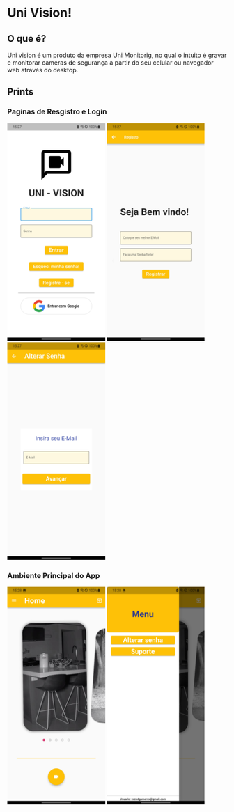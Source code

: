 # Uni Vision!

## O que é?
Uni vision é um produto da empresa Uni Monitorig, no qual o intuito
é gravar e monitorar cameras de segurança a partir do seu celular
ou navegador web através do desktop.

## Prints

### Paginas de Resgistro e Login
<div style="display: inline_block">
  <img src="assets/screenshots/LoginPage.jpg" height="500em" />
  <img src="assets/screenshots/Register_Page.jpg" height="500em" />
  <img src="assets/screenshots/Password_Recovery.jpg" height="500em" />

</div>

### Ambiente Principal do App
<div style="display: inline_block">
  <img src="assets/screenshots/Home_menu.jpg" height="500em" />
  <img src="assets/screenshots/Drawer.jpg" height="500em" />
  </div>
  
